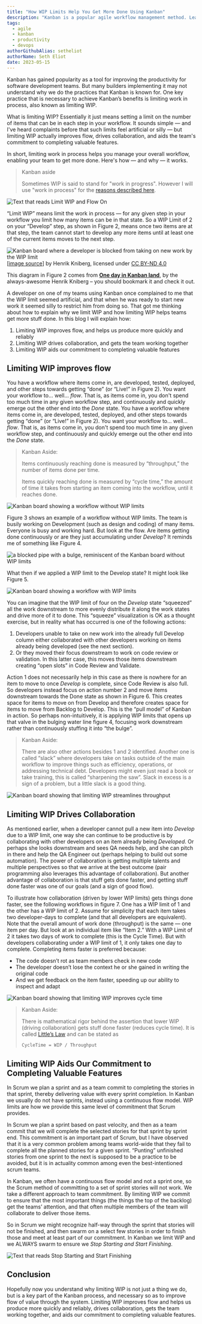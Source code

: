 ```yaml
---
title: "How WIP Limits Help You Get More Done Using Kanban"
description: "Kanban is a popular agile workflow management method. Learn how Work in Process Limits (WIP limits) work with Kanban to help you to deliver software releases faster and more reliably."
tags:
  - agile
  - kanban
  - productivity
  - devops
authorGithubAlias: setheliot
authorName: Seth Eliot
date: 2023-05-15
---
```


Kanban has gained popularity as a tool for improving the productivity for software development teams. But many builders implementing it may not understand why we do the practices that Kanban is known for. One key practice that is necessary to achieve Kanban’s benefits is limiting work in process, also known as limiting WIP. 

What is limiting WIP? Essentially it just means setting a limit on the number of items that can be in each step in your workflow. It sounds simple — and I've heard complaints before that such limits feel artificial or silly — but limiting WIP actually improves flow, drives collaboration, and aids the team's commitment to completing valuable features.

In short, limiting work in process helps you manage your overall workflow, enabling your team to get more done. Here's how — and why — it works.

> Kanban aside
> 
> Sometimes WIP is said to stand for "work in progress". However I will use "work in process" for the [reasons described here](https://www.projectmanagement.com/blog/blogPostingView.cfm?blogPostingID=63334&thisPageURL=/blog-post/63334/Why-Disciplined-Agile-Uses-Work-in-Process-and-not-Work-in-Progress). 

![Text that reads Limit WIP and Flow On](images/figure1.png "Figure 1. Keeping calm helps, but it is limiting WIP that will help you to get more stuff done")

“Limit WIP” means limit the work in process — for any given step in your workflow you limit how many items can be in that state. So a WIP Limit of 2 on your “Develop” step, as shown in Figure 2, means once two items are at that step, the team cannot start to develop any more items until at least one of the current items moves to the next step.

![Kanban board where a developer is blocked from taking on new work by the WIP limit](images/figure2.png "Figure 2.  One day in Kanban land by Henrik Kniberg")
<br/>[[image source](http://blog.crisp.se/2009/06/26/henrikkniberg/1246053060000)] by Henrik Kniberg, licensed under [CC BY-ND 4.0](https://creativecommons.org/licenses/by-nd/4.0/)

This diagram in Figure 2 comes from [**One day in Kanban land**](http://blog.crisp.se/2009/06/26/henrikkniberg/1246053060000), by the always-awesome Henrik Kniberg – you should bookmark it and check it out.

A developer on one of my teams using Kanban once complained to me that the WIP limit seemed artificial, and that when he was ready to start new work it seemed silly to restrict him from doing so. That got me thinking about how to explain why we limit WIP and how limiting WIP helps teams get more stuff done. In this blog I will explain how:

1. Limiting WIP improves flow, and helps us produce more quickly and reliably
2. Limiting WIP drives collaboration, and gets the team working together
3. Limiting WIP aids our commitment to completing valuable features

## Limiting WIP improves flow

You have a workflow where items come in, are developed, tested, deployed, and other steps towards getting “done” (or “Live!” in Figure 2). You want your workflow to... well... *flow*. That is, as items come in, you don't spend too much time in any given workflow step, and continuously and quickly emerge out the other end into the *Done* state.
You have a workflow where items come in, are developed, tested, deployed, and other steps towards getting “done” (or “Live!” in Figure 2). You want your workflow to... well... *flow*. That is, as items come in, you don't spend too much time in any given workflow step, and continuously and quickly emerge out the other end into the *Done* state.

> Kanban Aside:
>
> Items continuously reaching done is measured by “throughput,” the number of items done per time.
>
> Items quickly reaching done is measured by “cycle time,” the amount of time it takes from starting an item coming into the workflow, until it reaches done.

![Kanban board showing a workflow without WIP limits](images/figure3.png "Figure 3. A workflow without WIP limits")

Figure 3 shows an example of a workflow without WIP limits. The team is busily working on Development (such as design and coding) of many items. Everyone is busy and working hard. But look at the flow. Are items getting done continuously or are they just accumulating under *Develop*? It reminds me of something like Figure 4.

![a blocked pipe with a bulge, reminiscent of the Kanban board without WIP limits](images/figure4.png "Figure 4. What happens when you do not have WIP limits")

What then if we applied a WIP limit to the Develop state? It might look like Figure 5.

![Kanban board showing a workflow with WIP limits](images/figure5.png "Figure 5. A workflow with WIP limits")

You can imagine that the WIP limit of four on the *Develop* state “squeezed” all the work downstream to more evenly distribute it along the work states and drive more of it to done. This “squeeze” visualization is OK as a thought exercise, but in reality what has occurred is one of the following actions:

1. Developers unable to take on new work into the already full Develop column either collaborated with other developers working on items already being developed (see the next section).
2. Or they moved their focus downstream to work on code review or validation. In this latter case, this moves those items downstream creating “open slots” in Code Review and Validate.

Action 1 does not necessarily help in this case as there is nowhere for an item to move to once *Develop* is complete, since Code Review is also full. So developers instead focus on action number 2 and move items downstream towards the Done state as shown in Figure 6. This creates space for items to move on from Develop and therefore creates space for items to move from Backlog to Develop. This is the “pull model” of Kanban in action. So perhaps non-intuitively, it is applying WIP limits that opens up that valve in the bulging water line figure 4, focusing work downstream rather than continuously stuffing it into “the bulge”.

> Kanban Aside:
>
> There are also other actions besides 1 and 2 identified. Another one is called “slack” where developers take on tasks outside of the main workflow to improve things such as efficiency, operations, or addressing technical debt. Developers might even just read a book or take training, this is called “sharpening the saw”. Slack in excess is a sign of a problem, but a little slack is a good thing.

![Kanban board showing that limiting WIP streamlines throughput](images/figure6.png "Figure 6. Limiting WIP can streamline throughput, and incentivizes code reviews")

## Limiting WIP Drives Collaboration

As mentioned earlier, when a developer cannot pull a new item into *Develop* due to a WIP limit, one way she can continue to be productive is by collaborating with other developers on an item already being *Developed*. Or perhaps she looks downstream and sees QA needs help, and she can pitch in there and help the QA Engineer out (perhaps helping to build out some automation). The power of collaboration is getting multiple talents and multiple perspectives so that we arrive at the best outcome (pair programming also leverages this advantage of collaboration). But another advantage of collaboration is that stuff gets done faster, and getting stuff done faster was one of our goals (and a sign of good flow).

To illustrate how collaboration (driven by lower WIP limits) gets things done faster, see the following workflows in figure 7. One has a WIP limit of 1 and the other has a WIP limit of 2. Assume for simplicity that each item takes two developer-days to complete (and that all developers are equivalent). Note that the overall amount of work done (throughput) is the same — one item per day. But look at an individual item like “Item 2.” With a WIP Limit of 2 it takes two days of work to complete (this is the Cycle Time). But with developers collaborating under a WIP limit of 1, it only takes one day to complete. Completing items faster is preferred because:

* The code doesn’t rot as team members check in new code
* The developer doesn’t lose the context he or she gained in writing the original code
* And we get feedback on the item faster, speeding up our ability to inspect and adapt

![Kanban board showing that limiting WIP improves cycle time](images/figure7.png "Figure 7. Limiting WIP improves cycle time for each item")

> Kanban Aside:
>
> There is mathematical rigor behind the assertion that lower WIP (driving collaboration) gets stuff done faster (reduces cycle time). It is called [Little’s Law](https://brooker.co.za/blog/2018/06/20/littles-law.html) and can be stated as
> 
> `CycleTime = WIP​ / Throughput`

## Limiting WIP Aids Our Commitment to Completing Valuable Features

In Scrum we plan a sprint and as a team commit to completing the stories in that sprint, thereby delivering value with every sprint completion. In Kanban we usually do not have sprints, instead using a continuous flow model. WIP limits are how we provide this same level of commitment that Scrum provides.

In Scrum we plan a sprint based on past velocity, and then as a team commit that we will complete the selected stories for that sprint by sprint end. This commitment is an important part of Scrum, but I have observed that it is a very common problem among teams world-wide that they fail to complete all the planned stories for a given sprint. “Punting” unfinished stories from one sprint to the next is supposed to be a practice to be avoided, but it is in actuality common among even the best-intentioned scrum teams.

In Kanban, we often have a continuous flow model and not a sprint one, so the Scrum method of committing to a set of sprint stories will not work. We take a different approach to team commitment. By limiting WIP we commit to ensure that the most important things (the things the top of the backlog) get the teams’ attention, and that often multiple members of the team will collaborate to deliver those items.

So in Scrum we might recognize half-way through the sprint that stories will not be finished, and then swarm on a select few stories in order to finish those and meet at least part of our commitment. In Kanban we limit WIP and we ALWAYS swarm to ensure we *Stop Starting and Start Finishing*.

![Text that reads Stop Starting and Start Finishing](images/figure8.png "Figure 8. Keeping calm helps, but it is limiting WIP that will help you complete valuable features")

## Conclusion

Hopefully now you understand why limiting WIP is not just a thing we do, but is a key part of the Kanban process, and necessary so as to improve flow of value through the system.  Limiting WIP improves flow and helps us produce more quickly and reliably, drives collaboration, gets the team working together, and aids our commitment to completing valuable features.
